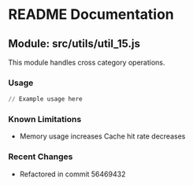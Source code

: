 # README Documentation

## Module: src/utils/util_15.js

This module handles cross category operations.

### Usage

```python
// Example usage here
```

### Known Limitations

- Memory usage increases Cache hit rate decreases

### Recent Changes

- Refactored in commit 56469432
